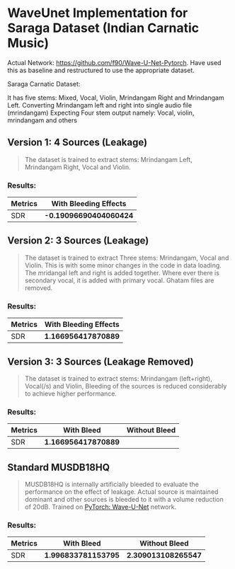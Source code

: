 # WaveUnet Implementation for Saraga Dataset (Indian Carnatic Music)

Actual Network: https://github.com/f90/Wave-U-Net-Pytorch. Have used this as baseline and restructured to use the appropriate dataset.

Saraga Carnatic Dataset:

It has five stems: Mixed, Vocal, Violin, Mrindangam Right and Mrindangam Left.
Converting Mrindangam left and right into single audio file (mrindangam)
Expecting Four stem output namely: Vocal, violin, mrindangam and others


## Version 1: 4 Sources (Leakage)

> The dataset is trained to extract stems: Mrindangam Left, Mrindangam Right, Vocal and Violin.

### Results:

| Metrics | With Bleeding Effects | 
|------|-----|
|SDR| __-0.19096690404060424__|


## Version 2: 3 Sources (Leakage)

> The dataset is trained to extract Three stems: Mrindangam, Vocal and Violin. This is with some minor changes in the code in data loading. The mridangal left and right is added together. Where ever there is secondary vocal, it is added with primary vocal. Ghatam files are removed.

### Results:

| Metrics | With Bleeding Effects | 
|------|-----|
|SDR| __1.166956417870889__ |


## Version 3: 3 Sources (Leakage Removed)

> The dataset is trained to extract stems: Mrindangam (left+right), Vocal(/s) and Violin, Bleeding of the sources is reduced considerably to achieve higher performance.

### Results:


| Metrics | With Bleed | Without Bleed | 
|------|-----|-----|
|SDR| __1.166956417870889__ | |


## Standard MUSDB18HQ

> MUSDB18HQ is internally artificially bleeded to evaluate the performance on the effect of leakage. Actual source is maintained dominant and other sources is bleeded to it with a volume reduction of 20dB. Trained on [PyTorch: Wave-U-Net](https://github.com/f90/Wave-U-Net-Pytorch) network.

### Results:


| Metrics | With Bleed | Without Bleed | 
|------|-----|-----|
|SDR| __1.996833781153795__ | __2.309013108265547__ |

